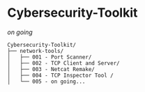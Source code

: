 # Cybersecurity-Toolkit
_on going_

```
Cybersecurity-Toolkit/
├── network-tools/
│   ├── 001 - Port Scanner/
│   ├── 002 - TCP Client and Server/
│   ├── 003 - Netcat Remake/
│   ├── 004 - TCP Inspector Tool /
│   └── 005 - on going...
```


